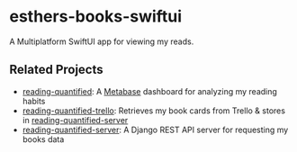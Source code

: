 # esthers-books-swiftui

A Multiplatform SwiftUI app for viewing my reads.

## Related Projects

* [reading-quantified](https://github.com/drejkim/reading-quantified): A [Metabase](https://metabase.com/) dashboard for analyzing my reading habits
* [reading-quantified-trello](https://github.com/drejkim/reading-quantified-trello): Retrieves my book cards from Trello & stores in [reading-quantified-server](https://github.com/drejkim/reading-quantified-server)
* [reading-quantified-server](https://github.com/drejkim/reading-quantified-server): A Django REST API server for requesting my books data